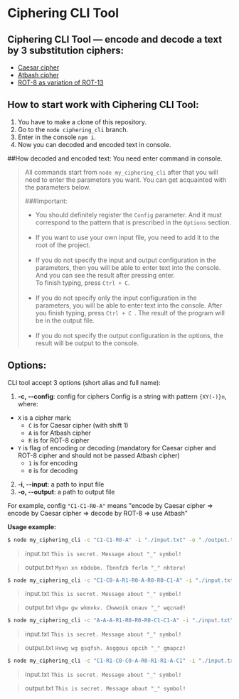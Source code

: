# Ciphering CLI Tool

## Ciphering CLI Tool &mdash; encode and decode a text by 3 substitution ciphers:
* [Caesar cipher](https://en.wikipedia.org/wiki/Caesar_cipher)
* [Atbash cipher](https://en.wikipedia.org/wiki/Atbash)
* [ROT-8 as variation of ROT-13](https://en.wikipedia.org/wiki/ROT13)

## How to start work with Ciphering CLI Tool:
1. You have to make a clone of this repository.
2. Go to the `node ciphering_cli` branch.
3. Enter in the console `npm i`.
4. Now you can decoded and encoded text in console.

##How decoded and encoded text:
You need enter command in console.
> All commands start from `node my_ciphering_cli` after that you will need to enter the parameters you want. You can get acquainted with the parameters below.
> 
> ###Important:
> * You should definitely register the `Config` parameter. And it must correspond to the pattern that is prescribed in the `Options` section.</br></br>
> * If you want to use your own input file, you need to add it to the root of the project.</br></br>
> * If you do not specify the input and output configuration in the parameters, then you will be able to enter text into the console. And you can see the result after pressing enter.</br> To finish typing, press `Ctrl + C`.</br></br>
> * If you do not specify only the input configuration in the parameters, you will be able to enter text into the console. After you finish typing, press `Ctrl + C `. The result of the program will be in the output file.</br></br>
> * If you do not specify the output configuration in the options, the result will be output to the console.</br>

## Options:
CLI tool accept 3 options (short alias and full name):

1.  **-c, --config**: config for ciphers
    Config is a string with pattern `{XY(-)}n`, where:
* `X` is a cipher mark:
    * `C` is for Caesar cipher (with shift 1)
    * `A` is for Atbash cipher
    * `R` is for ROT-8 cipher
* `Y` is flag of encoding or decoding (mandatory for Caesar cipher and ROT-8 cipher and should not be passed Atbash cipher)
    * `1` is for encoding
    * `0` is for decoding
2.  **-i, --input**: a path to input file
3.  **-o, --output**: a path to output file

For example, config `"C1-C1-R0-A"` means "encode by Caesar cipher => encode by Caesar cipher => decode by ROT-8 => use Atbash"

**Usage example:**

```bash
$ node my_ciphering_cli -c "C1-C1-R0-A" -i "./input.txt" -o "./output.txt"
```

> input.txt
> `This is secret. Message about "_" symbol!`

> output.txt
> `Myxn xn nbdobm. Tbnnfzb ferlm "_" nhteru!`

```bash
$ node my_ciphering_cli -c "C1-C0-A-R1-R0-A-R0-R0-C1-A" -i "./input.txt" -o "./output.txt"
```

> input.txt
> `This is secret. Message about "_" symbol!`

> output.txt
> `Vhgw gw wkmxkv. Ckwwoik onauv "_" wqcnad!`

```bash
$ node my_ciphering_cli -c "A-A-A-R1-R0-R0-R0-C1-C1-A" -i "./input.txt" -o "./output.txt"
```

> input.txt
> `This is secret. Message about "_" symbol!`

> output.txt
> `Hvwg wg gsqfsh. Asggous opcih "_" gmapcz!`

```bash
$ node my_ciphering_cli -c "C1-R1-C0-C0-A-R0-R1-R1-A-C1" -i "./input.txt" -o "./output.txt"
```

> input.txt
> `This is secret. Message about "_" symbol!`

> output.txt
> `This is secret. Message about "_" symbol!`
